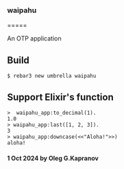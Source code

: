 ### waipahu
=====

An OTP application

Build
-----

    $ rebar3 new umbrella waipahu

Support Elixir's function
-----

    >  waipahu_app:to_decimal(1).
    1.0
    > waipahu_app:last([1, 2, 3]).
    3
    > waipahu_app:downcase(<<"Aloha!">>)
    aloha!

#### 1 Oct 2024 by Oleg G.Kapranov

 [1]: https://rebar3.org/docs/basic_usage/
 [2]: https://rebar3.org/docs/getting-started/
 [3]: https://medium.com/@kanishkanaik97/introduction-to-erlang-and-elixir-b84a5f2db2eb
 [4]: https://www.manning.com/books/erlang-and-otp-in-action
 [5]: https://yalin.dev/tags/erlang/
 [6]: https://github.com/ygunayer/erlang-examples
 [7]: https://github.com/imeraj/erlang_playground
 [8]: https://github.com/videlalvaro/gen_microservice
 [9]: https://2024-06-06.adoptingerlang.org/
[10]: https://github.com/adoptingerlang/service_discovery
[11]: https://medium.com/erlang-battleground/how-do-list-functions-fail-in-erlang-e022eec6eecd
[12]: https://www.matthewgerstman.com/tech/what-the-functor/
[13]: https://shane.logsdon.io/writing/functors-applicatives-and-monads-in-elixir/
[14]: https://gist.github.com/amtal/1240052/cb89edda39e08257a6abd24d961b7d65a88cf814
[15]: https://habr.com/ru/companies/otus/articles/810253/
[16]: https://yalin.dev/tags/erlang/
[17]: https://dev.to/wesleimp/elixir-and-erlang-code-in-the-same-project-2l83
